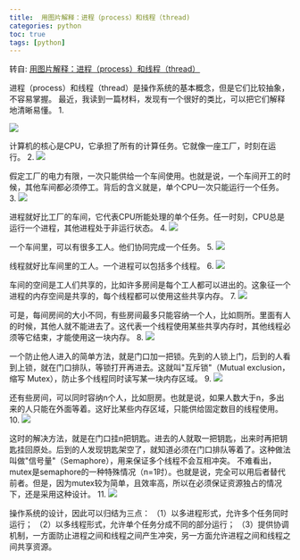 ```yaml
---
title:  用图片解释：进程（process）和线程（thread)
categories: python   
toc: true  
tags: [python]
---
```



转自:
[用图片解释：进程（process）和线程（thread）](http://blog.csdn.net/dbanote/article/details/8857825)

进程（process）和线程（thread）是操作系统的基本概念，但是它们比较抽象，不容易掌握。
最近，我读到一篇材料，发现有一个很好的类比，可以把它们解释地清晰易懂。
1.


![](http://ols7leonh.bkt.clouddn.com//assert/img/python/process_thread_picture/1.png)

计算机的核心是CPU，它承担了所有的计算任务。它就像一座工厂，时刻在运行。
2.
![](http://ols7leonh.bkt.clouddn.com//assert/img/python/process_thread_picture/2.png)

假定工厂的电力有限，一次只能供给一个车间使用。也就是说，一个车间开工的时候，其他车间都必须停工。背后的含义就是，单个CPU一次只能运行一个任务。
3.
![](http://ols7leonh.bkt.clouddn.com//assert/img/python/process_thread_picture/3.png)

进程就好比工厂的车间，它代表CPU所能处理的单个任务。任一时刻，CPU总是运行一个进程，其他进程处于非运行状态。
4.
![](http://ols7leonh.bkt.clouddn.com//assert/img/python/process_thread_picture/4.png)

一个车间里，可以有很多工人。他们协同完成一个任务。
5.
![](http://ols7leonh.bkt.clouddn.com//assert/img/python/process_thread_picture/5.png)

线程就好比车间里的工人。一个进程可以包括多个线程。
6.
![](http://ols7leonh.bkt.clouddn.com//assert/img/python/process_thread_picture/6.png)

车间的空间是工人们共享的，比如许多房间是每个工人都可以进出的。这象征一个进程的内存空间是共享的，每个线程都可以使用这些共享内存。
7.
![](http://ols7leonh.bkt.clouddn.com//assert/img/python/process_thread_picture/7.png)


可是，每间房间的大小不同，有些房间最多只能容纳一个人，比如厕所。里面有人的时候，其他人就不能进去了。这代表一个线程使用某些共享内存时，其他线程必须等它结束，才能使用这一块内存。
8.
![](http://ols7leonh.bkt.clouddn.com//assert/img/python/process_thread_picture/8.png)

一个防止他人进入的简单方法，就是门口加一把锁。先到的人锁上门，后到的人看到上锁，就在门口排队，等锁打开再进去。这就叫"互斥锁"（Mutual exclusion，缩写 Mutex），防止多个线程同时读写某一块内存区域。
9.
![](http://ols7leonh.bkt.clouddn.com//assert/img/python/process_thread_picture/9.png)

还有些房间，可以同时容纳n个人，比如厨房。也就是说，如果人数大于n，多出来的人只能在外面等着。这好比某些内存区域，只能供给固定数目的线程使用。
10.
![](http://ols7leonh.bkt.clouddn.com//assert/img/python/process_thread_picture/10.png)

这时的解决方法，就是在门口挂n把钥匙。进去的人就取一把钥匙，出来时再把钥匙挂回原处。后到的人发现钥匙架空了，就知道必须在门口排队等着了。这种做法叫做"信号量"（Semaphore），用来保证多个线程不会互相冲突。
不难看出，mutex是semaphore的一种特殊情况（n=1时）。也就是说，完全可以用后者替代前者。但是，因为mutex较为简单，且效率高，所以在必须保证资源独占的情况下，还是采用这种设计。
11.
![](http://ols7leonh.bkt.clouddn.com//assert/img/python/process_thread_picture/11.png)

操作系统的设计，因此可以归结为三点：
（1）以多进程形式，允许多个任务同时运行；
（2）以多线程形式，允许单个任务分成不同的部分运行；
（3）提供协调机制，一方面防止进程之间和线程之间产生冲突，另一方面允许进程之间和线程之间共享资源。






